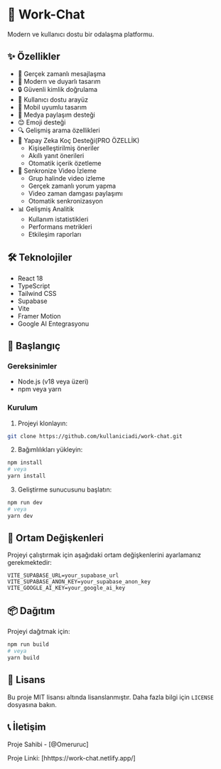 # 🚀 Work-Chat

Modern ve kullanıcı dostu bir  odalaşma  platformu.

## ✨ Özellikler

- 💬 Gerçek zamanlı mesajlaşma
- 🎨 Modern ve duyarlı tasarım
- 🔒 Güvenli kimlik doğrulama
- 🎯 Kullanıcı dostu arayüz
- 📱 Mobil uyumlu tasarım
- 🎵 Medya paylaşım desteği
- 😊 Emoji desteği
- 🔍 Gelişmiş arama özellikleri
- 🤖 Yapay Zeka Koç Desteği(PRO ÖZELLİK)
  - Kişiselleştirilmiş öneriler
  - Akıllı yanıt önerileri
  - Otomatik içerik özetleme
- 🎥 Senkronize Video İzleme
  - Grup halinde video izleme
  - Gerçek zamanlı yorum yapma
  - Video zaman damgası paylaşımı
  - Otomatik senkronizasyon
- 📊 Gelişmiş Analitik
  - Kullanım istatistikleri
  - Performans metrikleri
  - Etkileşim raporları

## 🛠️ Teknolojiler

- React 18
- TypeScript
- Tailwind CSS
- Supabase
- Vite
- Framer Motion
- Google AI Entegrasyonu

## 🚀 Başlangıç

### Gereksinimler

- Node.js (v18 veya üzeri)
- npm veya yarn

### Kurulum

1. Projeyi klonlayın:
```bash
git clone https://github.com/kullaniciadi/work-chat.git
```

2. Bağımlılıkları yükleyin:
```bash
npm install
# veya
yarn install
```

3. Geliştirme sunucusunu başlatın:
```bash
npm run dev
# veya
yarn dev
```

## 🔧 Ortam Değişkenleri

Projeyi çalıştırmak için aşağıdaki ortam değişkenlerini ayarlamanız gerekmektedir:

```env
VITE_SUPABASE_URL=your_supabase_url
VITE_SUPABASE_ANON_KEY=your_supabase_anon_key
VITE_GOOGLE_AI_KEY=your_google_ai_key
```

## 📦 Dağıtım

Projeyi dağıtmak için:

```bash
npm run build
# veya
yarn build
```



## 📝 Lisans

Bu proje MIT lisansı altında lisanslanmıştır. Daha fazla bilgi için `LICENSE` dosyasına bakın.

## 📞 İletişim

Proje Sahibi - [@Omeruruc]

Proje Linki: [hhttps://work-chat.netlify.app/]
